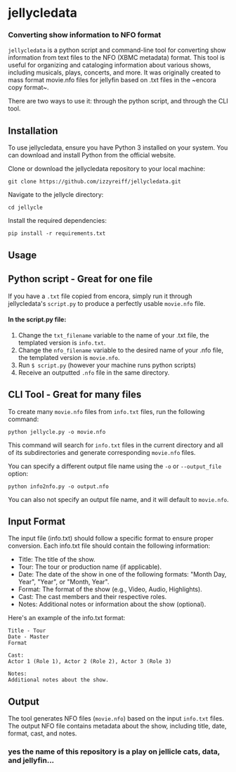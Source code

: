 # jellycledata
### Converting show information to NFO format

`jellycledata` is a python script and command-line tool for converting show information from text files to the NFO (XBMC metadata) format. This tool is useful for organizing and cataloging information about various shows, including musicals, plays, concerts, and more. It was originally created to mass format movie.nfo files for jellyfin based on .txt files in the ~encora copy format~.

There are two ways to use it: through the python script, and through the CLI tool.

## Installation
To use jellycledata, ensure you have Python 3 installed on your system. You can download and install Python from the official website.

Clone or download the jellycledata repository to your local machine:
```
git clone https://github.com/izzyreiff/jellycledata.git
```

Navigate to the jellycle directory:
```
cd jellycle
```
Install the required dependencies:
```
pip install -r requirements.txt
```

## Usage

## Python script - Great for one file
If you have a `.txt` file copied from encora, simply run it through jellycledata's `script.py` to produce a perfectly usable `movie.nfo` file.
#### In the script.py file:
1. Change the `txt_filename` variable to the name of your .txt file, the templated version is `info.txt`.
2. Change the `nfo_filename` variable to the desired name of your .nfo file, the templated version is `movie.nfo`.
3. Run `$ script.py` (however your machine runs python scripts)
4. Receive an outputted `.nfo` file in the same directory.


## CLI Tool - Great for many files
To create many `movie.nfo` files from `info.txt` files, run the following command:
```
python jellycle.py -o movie.nfo
```

This command will search for `info.txt` files in the current directory and all of its subdirectories and generate corresponding `movie.nfo` files.

You can specify a different output file name using the `-o` or `--output_file` option:
```
python info2nfo.py -o output.nfo
```

You can also not specify an output file name, and it will default to `movie.nfo`.

## Input Format
The input file (info.txt) should follow a specific format to ensure proper conversion. Each info.txt file should contain the following information:

- Title: The title of the show.
- Tour: The tour or production name (if applicable).
- Date: The date of the show in one of the following formats: "Month Day, Year", "Year", or "Month, Year".
- Format: The format of the show (e.g., Video, Audio, Highlights).
- Cast: The cast members and their respective roles.
- Notes: Additional notes or information about the show (optional).

Here's an example of the info.txt format:
```
Title - Tour
Date - Master
Format

Cast:
Actor 1 (Role 1), Actor 2 (Role 2), Actor 3 (Role 3)

Notes:
Additional notes about the show.
```

## Output
The tool generates NFO files (`movie.nfo`) based on the input `info.txt` files. The output NFO file contains metadata about the show, including title, date, format, cast, and notes.

### yes the name of this repository is a play on jellicle cats, data, and jellyfin...
